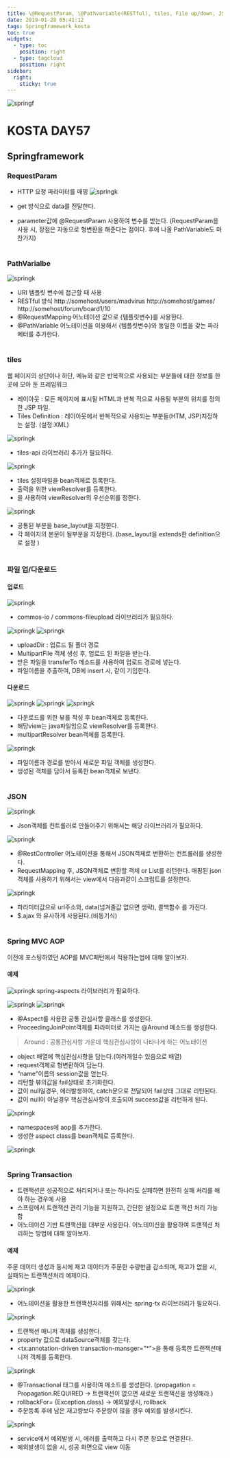 ```yaml
---
title: \@RequestParam, \@Pathvariable(RESTful), tiles, File up/down, JSON, AOP, Transaction (KOSTA)
date: 2019-01-28 05:41:12
tags: Springframework_kosta
toc: true
widgets:
  - type: toc
    position: right
  - type: tagcloud
    position: right
sidebar:
  right:
    sticky: true
---
```


![springf](/images/springframwork-logo.png)
#  KOSTA DAY57
## Springframework

<!-- more -->

### RequestParam
- HTTP 요청 파라미터를 매핑
![springk](/images/springk/springk03-01.png)

- get 방식으로 data를 전달한다.
- parameter값에 @RequestParam 사용하여 변수를 받는다.
(RequestParam을 사용 시, 장점은 자동으로 형변환을 해준다는 점이다. 후에 나올 PathVariable도 마찬가지)
<br><br>

### PathVarialbe
![springk](/images/springk/springk03-02.png)
- URI 템플릿 변수에 접근할 때 사용
- RESTful 방식
    http://somehost/users/madvirus
    http://somehost/games/
    http://somehost/forum/board1/10
- @RequestMapping 어노테이션 값으로 {템플릿변수}를 사용한다.
- @PathVariable 어노테이션을 이용해서 {템플릿변수}와 동일한 이름을 갖는 파라메터를 추가한다.
<br><br>

### tiles
웹 페이지의 상단이나 하단, 메뉴와 같은 반복적으로 사용되는 부분들에 대한 정보를 한 곳에 모아 둔 프레임워크

- 레이아웃 : 모든 페이지에 표시될 HTML과 반복 적으로 사용될 부분의 위치를 정의한 JSP 파일.
- Tiles Definition : 레이아웃에서 반복적으로 사용되는 부분들(HTM, JSP)지정하는 설정. (설정:XML)

![springk](/images/springk/springk03-03.png)
- tiles-api 라이브러리 추가가 필요하다.

![springk](/images/springk/springk03-04.png)
- tiles 설정파일을 bean객체로 등록한다.
- 출력을 위한 viewResolver를 등록한다.
- <property name=”order” value=”*”/>을 사용하여 viewResolver의 우선순위를 정한다.

![springk](/images/springk/springk03-05.png)
- 공통된 부분을 base_layout을 지정한다.
- 각 페이지의 본문이 될부분을 지정한다.
(base_layout을 extends한 definition으로 설정 )
<br><br>

### 파일 업/다운로드
#### 업로드
![springk](/images/springk/springk03-06.png)
- commos-io / commons-fileupload 라이브러리가 필요하다.

![springk](/images/springk/springk03-07.png)
![springk](/images/springk/springk03-08.png)
- uploadDir : 업로드 될 폴더 경로
- MultipartFile 객체 생성 후, 업로드 된 파일을 받는다.
- 받은 파일을 transferTo 메소드를 사용하여 업로드 경로에 넣는다.
- 파일이름을 추출하여, DB에 insert 시, 같이 기입한다.

#### 다운로드
![springk](/images/springk/springk03-09.png)
![springk](/images/springk/springk03-10.png)
![springk](/images/springk/springk03-11.png)
- 다운로드를 위한 뷰를 작성 후 bean객체로 등록한다.
- 해당view는 java파일임으로 viewResolver를 등록한다.
- multipartResolver bean객체를 등록한다.

![springk](/images/springk/springk03-12.png)
- 파일이름과 경로를 받아서 새로운 파일 객체를 생성한다.
- 생성된 객체를 담아서 등록한 bean객체로 보낸다.
<br><br>

### JSON
![springk](/images/springk/springk03-13.png)
- Json객체를 컨트롤러로 만들어주기 위해서는 해당 라이브러리가 필요하다.

![springk](/images/springk/springk03-14.png)
- @RestController 어노테이션을 통해서 JSON객체로 변환하는 컨트롤러를 생성한다.
- RequestMapping 후, JSON객체로 변환할 객체 or List를 리턴한다.
매핑된 json 객체를 사용하기 위해서는 view에서 다음과같이 스크립트를 설정한다.

![springk](/images/springk/springk03-15.png)
- 파라미터값으로 url주소와, data(넘겨줄값 없으면 생략), 콜백함수 를 가진다.
- $.ajax 와 유사하게 사용된다.(비동기식)
<br><br>

### Spring MVC AOP
이전에 포스팅하였던 AOP를 MVC패턴에서 적용하는법에 대해 알아보자.

#### 예제
![springk](/images/springk/springk03-16.png)
spring-aspects 라이브러리가 필요하다.

![springk](/images/springk/springk03-17.png)
![springk](/images/springk/springk03-18.png)
- @Aspect를 사용한 공통 관심사항 클래스를 생성한다.
- ProceedingJoinPoint객체를 파라미터로 가지는 @Around 메소드를 생성한다.

>Around : 공통관심사항 가운데 핵심관심사항이 나타나게 하는 어노테이션

- object 배열에 핵심관심사항을 담는다.(여러개일수 있음으로 배열)
- request객체로 형변환하여 담는다.
- “name”이름의 session값을 얻는다.
- 리턴할 뷰의값을 fail상태로 초기화한다.
- 값이 null일경우, 에러발생하여, catch문으로 전달되어 fail상태 그대로 리턴된다.
- 값이 null이 아닐경우 핵심관심사항이 호출되어 success값을 리턴하게 된다.

![springk](/images/springk/springk03-19.png)
- namespaces에 aop를 추가한다.
- 생성한 aspect class를 bean객체로 등록한다.

![springk](/images/springk/springk03-20.png)
<br><br>

### Spring Transaction
- 트랜잭션은 성공적으로 처리되거나 또는 하나라도 실패하면 완전히 실패 처리를 해야 하는 경우에 사용
- 스프링에서 트랜잭션 관리 기능을 지원하고, 간단한 설정으로 트랜 잭션 처리 가능함
- 어노테이션 기반 트랜잭션을 대부분 사용한다.
어노테이션을 활용하여 트랜잭션 처리하는 방법에 대해 알아보자.

#### 예제
주문 데이터 생성과 동시에 재고 데이터가 주문한 수량만큼 감소되며, 재고가 없을 시, 실패되는 트랜잭션처리 예제이다.

![springk](/images/springk/springk03-21.png)
- 어노테이션을 활용한 트랜잭션처리를 위해서는 spring-tx 라이브러리가 필요하다.

![springk](/images/springk/springk03-22.png)
- 트랜잭션 매니저 객체를 생성한다.
- property 값으로 dataSource객체를 갖는다.
- <tx:annotation-driven transaction-mansger=”*”>을 통해 등록한 트랜잭션매니저 객체를 등록한다.

![springk](/images/springk/springk03-23.png)
- @Transactional 태그를 사용하여 메소드를 생성한다.
(propagation = Propagation.REQUIRED → 트랜잭션이 없으면 새로운 트랜잭션을 생성해라.)
- rollbackFor= {Exception.class} → 예외발생시, rollback
- 주문등록 후에 남은 재고량보다 주문량이 많을 경우 예외를 발생시킨다.

![springk](/images/springk/springk03-24.png)
- service에서 예외발생 시, 에러를 출력하고 다시 주문 창으로 연결된다.
- 예외발생이 없을 시, 성공 화면으로 view 이동
<br><br>